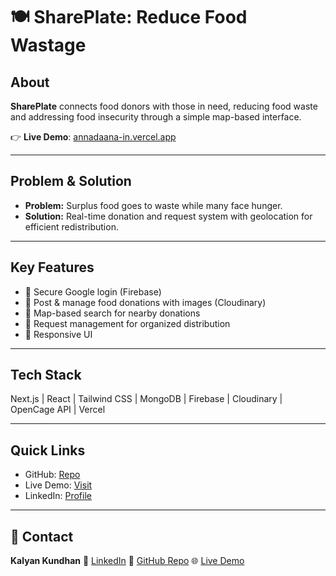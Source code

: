# 🍽️ SharePlate: Reduce Food Wastage

## About

**SharePlate** connects food donors with those in need, reducing food waste and addressing food insecurity through a simple map-based interface.

👉 **Live Demo**: [annadaana-in.vercel.app](https://annadaana-in.vercel.app/)

---

## Problem & Solution

* **Problem:** Surplus food goes to waste while many face hunger.
* **Solution:** Real-time donation and request system with geolocation for efficient redistribution.

---

## Key Features

* 🔐 Secure Google login (Firebase)
* 🍲 Post & manage food donations with images (Cloudinary)
* 📍 Map-based search for nearby donations
* 🤝 Request management for organized distribution
* 📱 Responsive UI

---

## Tech Stack

Next.js | React | Tailwind CSS | MongoDB | Firebase | Cloudinary | OpenCage API | Vercel

---

## Quick Links

* GitHub: [Repo](https://github.com/kalyankundhan/annadaana.in/tree/main?tab=MIT-1-ov-file)
* Live Demo: [Visit](https://annadaana-in.vercel.app/)
* LinkedIn: [Profile](https://www.linkedin.com/in/kalyan-kundhan-35b170274/)

---

## 👤 Contact

**Kalyan Kundhan**
🔗 [LinkedIn](https://www.linkedin.com/in/kalyan-kundhan-35b170274/)
📂 [GitHub Repo](https://github.com/kalyankundhan/annadaana.in/tree/main?tab=MIT-1-ov-file)
🌐 [Live Demo](https://annadaana-in.vercel.app/)
